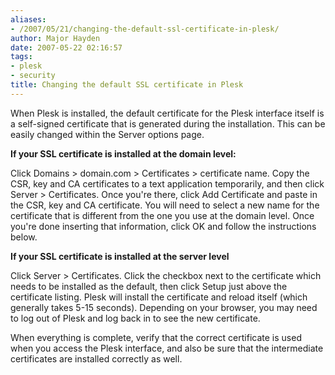 ```yaml
---
aliases:
- /2007/05/21/changing-the-default-ssl-certificate-in-plesk/
author: Major Hayden
date: 2007-05-22 02:16:57
tags:
- plesk
- security
title: Changing the default SSL certificate in Plesk
---
```


When Plesk is installed, the default certificate for the Plesk interface itself is a self-signed certificate that is generated during the installation. This can be easily changed within the Server options page.

**If your SSL certificate is installed at the domain level:**

Click Domains > domain.com > Certificates > certificate name. Copy the CSR, key and CA certificates to a text application temporarily, and then click Server > Certificates. Once you're there, click Add Certificate and paste in the CSR, key and CA certificate. You will need to select a new name for the certificate that is different from the one you use at the domain level. Once you're done inserting that information, click OK and follow the instructions below.

**If your SSL certificate is installed at the server level**

Click Server > Certificates. Click the checkbox next to the certificate which needs to be installed as the default, then click Setup just above the certificate listing. Plesk will install the certificate and reload itself (which generally takes 5-15 seconds). Depending on your browser, you may need to log out of Plesk and log back in to see the new certificate.

When everything is complete, verify that the correct certificate is used when you access the Plesk interface, and also be sure that the intermediate certificates are installed correctly as well.